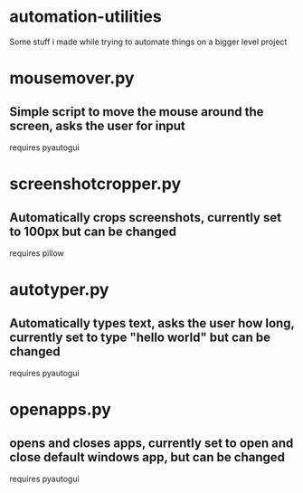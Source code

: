 # automation-utilities
Some stuff i made while trying to automate things on a bigger level project

# mousemover.py
## Simple script to move the mouse around the screen, asks the user for input
requires pyautogui

# screenshotcropper.py
## Automatically crops screenshots, currently set to 100px but can be changed
requires pillow

# autotyper.py
## Automatically types text, asks the user how long, currently set to type "hello world" but can be changed
requires pyautogui

# openapps.py
## opens and closes apps, currently set to open and close default windows app, but can be changed
requires pyautogui
